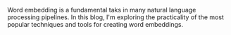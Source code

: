 Word embedding is a fundamental taks in many natural language processing pipelines. In this blog,
I'm exploring the practicality of the most popular techniques and tools for creating word embeddings.